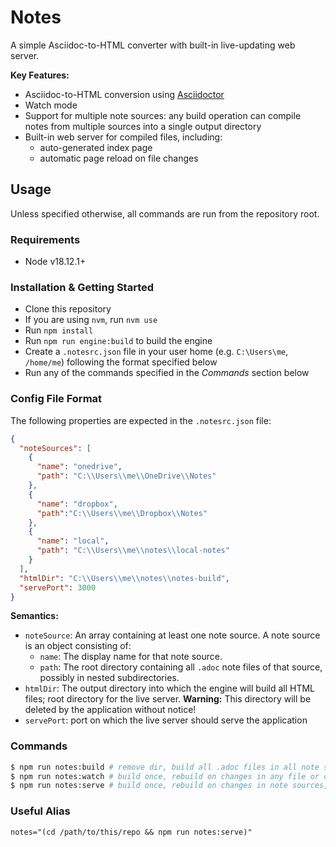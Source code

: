 # Notes
A simple Asciidoc-to-HTML converter with built-in live-updating web server.

**Key Features:**
- Asciidoc-to-HTML conversion using [Asciidoctor](https://asciidoctor.org/)
- Watch mode
- Support for multiple note sources: any build operation can compile notes from multiple sources into a single output directory
- Built-in web server for compiled files, including:
  - auto-generated index page
  - automatic page reload on file changes

## Usage
Unless specified otherwise, all commands are run from the repository root.

### Requirements
* Node v18.12.1+

### Installation & Getting Started
- Clone this repository
- If you are using `nvm`, run `nvm use`
- Run `npm install`
- Run `npm run engine:build` to build the engine
- Create a `.notesrc.json` file in your user home (e.g. `C:\Users\me`, `/home/me`) following the format specified below
- Run any of the commands specified in the _Commands_ section below

### Config File Format
The following properties are expected in the `.notesrc.json` file:
```json
{
  "noteSources": [
    {
      "name": "onedrive",
      "path": "C:\\Users\\me\\OneDrive\\Notes"
    },
    {
      "name": "dropbox",
      "path":"C:\\Users\\me\\Dropbox\\Notes"
    },
    {
      "name": "local",
      "path": "C:\\Users\\me\\notes\\local-notes"
    }
  ],
  "htmlDir": "C:\\Users\\me\\notes\\notes-build",
  "servePort": 3000
}
```

**Semantics:**
- `noteSource`: An array containing at least one note source. A note source is an object consisting of:
  - `name`: The display name for that note source.
  - `path`: The root directory containing all `.adoc` note files of that source, possibly in nested subdirectories.
- `htmlDir`: The output directory into which the engine will build all HTML files; root directory for the live server.
**Warning:** This directory will be deleted by the application without notice!
- `servePort`: port on which the live server should serve the application

### Commands
```sh
$ npm run notes:build # remove dir, build all .adoc files in all note sources, output to htmlDir
$ npm run notes:watch # build once, rebuild on changes in any file or directory in any note source
$ npm run notes:serve # build once, rebuild on changes in note sources, serve htmlDir on specified port
```

### Useful Alias
```
notes="(cd /path/to/this/repo && npm run notes:serve)"
```